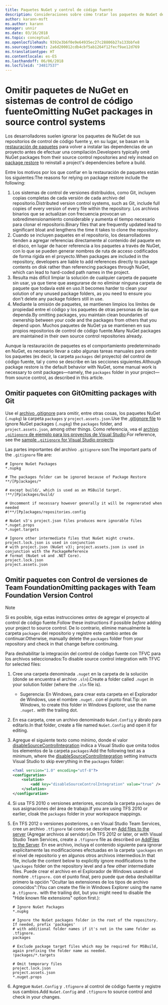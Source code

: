 ```yaml
---
title: Paquetes NuGet y control de código fuente
description: Consideraciones sobre cómo tratar los paquetes de NuGet dentro de los sistemas de control de código fuente y de control de versiones, y cómo omitir paquetes con TFVC y Git.
author: karann-msft
ms.author: karann
manager: unnir
ms.date: 03/16/2018
ms.topic: conceptual
ms.openlocfilehash: 9392e3b6f0e9e64935ec27c28806b27a133bbfe8
ms.sourcegitcommit: 2a6d200012cdb4cbf5ab1264f12fecf9ae12d769
ms.translationtype: HT
ms.contentlocale: es-ES
ms.lasthandoff: 06/06/2018
ms.locfileid: "34817537"
---
```

# <a name="omitting-nuget-packages-in-source-control-systems"></a><span data-ttu-id="46f0f-103">Omitir paquetes de NuGet en sistemas de control de código fuente</span><span class="sxs-lookup"><span data-stu-id="46f0f-103">Omitting NuGet packages in source control systems</span></span>

<span data-ttu-id="46f0f-104">Los desarrolladores suelen ignorar los paquetes de NuGet de sus repositorios de control de código fuente y, en su lugar, se basan en la [restauración de paquetes](package-restore.md) para volver a instalar las dependencias de un proyecto antes de efectuar una compilación.</span><span class="sxs-lookup"><span data-stu-id="46f0f-104">Developers typically omit NuGet packages from their source control repositories and rely instead on [package restore](package-restore.md) to reinstall a project's dependencies before a build.</span></span>

<span data-ttu-id="46f0f-105">Entre los motivos por los que confiar en la restauración de paquetes están los siguientes:</span><span class="sxs-lookup"><span data-stu-id="46f0f-105">The reasons for relying on package restore include the following:</span></span>

1. <span data-ttu-id="46f0f-106">Los sistemas de control de versiones distribuidos, como Git, incluyen copias completas de cada versión de cada archivo del repositorio.</span><span class="sxs-lookup"><span data-stu-id="46f0f-106">Distributed version control systems, such as Git, include full copies of every version of every file within the repository.</span></span> <span data-ttu-id="46f0f-107">Los archivos binarios que se actualizan con frecuencia provocan un sobredimensionamiento considerable y aumenta el tiempo necesario para clonar el repositorio.</span><span class="sxs-lookup"><span data-stu-id="46f0f-107">Binary files that are frequently updated lead to significant bloat and lengthens the time it takes to clone the repository.</span></span>
1. <span data-ttu-id="46f0f-108">Cuando se incluyen paquetes en el repositorio, los desarrolladores tienden a agregar referencias directamente al contenido del paquete en el disco, en lugar de hacer referencia a los paquetes a través de NuGet, con lo que se pueden generar nombres de ruta de acceso codificados de forma rígida en el proyecto.</span><span class="sxs-lookup"><span data-stu-id="46f0f-108">When packages are included in the repository, developers are liable to add references directly to package contents on disk rather than referencing packages through NuGet, which can lead to hard-coded path names in the project.</span></span>
1. <span data-ttu-id="46f0f-109">Resulta más difícil limpiar la solución de cualquier carpeta de paquete sin usar, ya que tiene que asegurarse de no eliminar ninguna carpeta de paquete que todavía esté en uso.</span><span class="sxs-lookup"><span data-stu-id="46f0f-109">It becomes harder to clean your solution of any unused package folders, as you need to ensure you don't delete any package folders still in use.</span></span>
1. <span data-ttu-id="46f0f-110">Mediante la omisión de paquetes, se mantienen limpios los límites de propiedad entre el código y los paquetes de otras personas de las que dependa.</span><span class="sxs-lookup"><span data-stu-id="46f0f-110">By omitting packages, you maintain clean boundaries of ownership between your code and the packages from others that you depend upon.</span></span> <span data-ttu-id="46f0f-111">Muchos paquetes de NuGet ya se mantienen en sus propios repositorios de control de código fuente.</span><span class="sxs-lookup"><span data-stu-id="46f0f-111">Many NuGet packages are maintained in their own source control repositories already.</span></span>

<span data-ttu-id="46f0f-112">Aunque la restauración de paquetes es el comportamiento predeterminado en NuGet, es necesario llevar a cabo algunas tareas manuales para omitir los paquetes (es decir, la carpeta `packages` del proyecto) del control de código fuente, tal y como se describe en las secciones siguientes.</span><span class="sxs-lookup"><span data-stu-id="46f0f-112">Although package restore is the default behavior with NuGet, some manual work is necessary to omit packages&mdash;namely, the `packages` folder in your project&mdash;from source control, as described in this article.</span></span>

## <a name="omitting-packages-with-git"></a><span data-ttu-id="46f0f-113">Omitir paquetes con Git</span><span class="sxs-lookup"><span data-stu-id="46f0f-113">Omitting packages with Git</span></span>

<span data-ttu-id="46f0f-114">Use el [archivo .gitignore](https://git-scm.com/docs/gitignore) para omitir, entre otras cosas, los paquetes NuGet (`.nupkg`) la carpeta `packages` y `project.assets.json`.</span><span class="sxs-lookup"><span data-stu-id="46f0f-114">Use the [.gitignore file](https://git-scm.com/docs/gitignore) to ignore NuGet packages (`.nupkg`) the `packages` folder, and `project.assets.json`, among other things.</span></span> <span data-ttu-id="46f0f-115">Como referencia, vea el [archivo `.gitignore` de ejemplo para los proyectos de Visual Studio](https://github.com/github/gitignore/blob/master/VisualStudio.gitignore):</span><span class="sxs-lookup"><span data-stu-id="46f0f-115">For reference, see the [sample `.gitignore` for Visual Studio projects](https://github.com/github/gitignore/blob/master/VisualStudio.gitignore):</span></span>

<span data-ttu-id="46f0f-116">Las partes importantes del archivo `.gitignore` son:</span><span class="sxs-lookup"><span data-stu-id="46f0f-116">The important parts of the `.gitignore` file are:</span></span>

```gitignore
# Ignore NuGet Packages
*.nupkg

# The packages folder can be ignored because of Package Restore
**/[Pp]ackages/*

# except build/, which is used as an MSBuild target.
!**/[Pp]ackages/build/

# Uncomment if necessary however generally it will be regenerated when needed
#!**/[Pp]ackages/repositories.config

# NuGet v3's project.json files produces more ignorable files
*.nuget.props
*.nuget.targets

# Ignore other intermediate files that NuGet might create. project.lock.json is used in conjunction
# with project.json (NuGet v3); project.assets.json is used in conjunction with the PackageReference
# format (NuGet v4 and .NET Core).
project.lock.json
project.assets.json
```

## <a name="omitting-packages-with-team-foundation-version-control"></a><span data-ttu-id="46f0f-117">Omitir paquetes con Control de versiones de Team Foundation</span><span class="sxs-lookup"><span data-stu-id="46f0f-117">Omitting packages with Team Foundation Version Control</span></span>

> [!Note]
> <span data-ttu-id="46f0f-118">Si es posible, siga estas instrucciones *antes* de agregar el proyecto al control de código fuente.</span><span class="sxs-lookup"><span data-stu-id="46f0f-118">Follow these instructions if possible *before* adding your project to source control.</span></span> <span data-ttu-id="46f0f-119">De lo contrario, elimine manualmente la carpeta `packages` del repositorio y registre este cambio antes de continuar.</span><span class="sxs-lookup"><span data-stu-id="46f0f-119">Otherwise, manually delete the `packages` folder from your repository and check in that change before continuing.</span></span>

<span data-ttu-id="46f0f-120">Para deshabilitar la integración del control de código fuente con TFVC para los archivos seleccionados:</span><span class="sxs-lookup"><span data-stu-id="46f0f-120">To disable source control integration with TFVC for selected files:</span></span>

1. <span data-ttu-id="46f0f-121">Cree una carpeta denominada `.nuget` en la carpeta de la solución (donde se encuentra el archivo `.sln`).</span><span class="sxs-lookup"><span data-stu-id="46f0f-121">Create a folder called `.nuget` in your solution folder (where the `.sln` file is).</span></span>
    - <span data-ttu-id="46f0f-122">Sugerencia: En Windows, para crear esta carpeta en el Explorador de Windows, use el nombre `.nuget.` *con* el punto final.</span><span class="sxs-lookup"><span data-stu-id="46f0f-122">Tip: on Windows, to create this folder in Windows Explorer, use the name `.nuget.` *with* the trailing dot.</span></span>

1. <span data-ttu-id="46f0f-123">En esa carpeta, cree un archivo denominado `NuGet.Config` y ábralo para editarlo.</span><span class="sxs-lookup"><span data-stu-id="46f0f-123">In that folder, create a file named `NuGet.Config` and open it for editing.</span></span>

1. <span data-ttu-id="46f0f-124">Agregue el siguiente texto como mínimo, donde el valor [disableSourceControlIntegration](../reference/nuget-config-file.md#solution-section) indica a Visual Studio que omita todos los elementos de la carpeta `packages`:</span><span class="sxs-lookup"><span data-stu-id="46f0f-124">Add the following text as a minimum, where the [disableSourceControlIntegration](../reference/nuget-config-file.md#solution-section) setting instructs Visual Studio to skip everything in the `packages` folder:</span></span>

   ```xml
   <?xml version="1.0" encoding="utf-8"?>
   <configuration>
       <solution>
           <add key="disableSourceControlIntegration" value="true" />
       </solution>
   </configuration>
   ```

1. <span data-ttu-id="46f0f-125">Si usa TFS 2010 o versiones anteriores, esconda la carpeta `packages` de sus asignaciones del área de trabajo.</span><span class="sxs-lookup"><span data-stu-id="46f0f-125">If you are using TFS 2010 or earlier, cloak the `packages` folder in your workspace mappings.</span></span>

1. <span data-ttu-id="46f0f-126">En TFS 2012 o versiones posteriores, o en Visual Studio Team Services, cree un archivo `.tfignore` tal como se describe en [Add files to the server](/vsts/tfvc/add-files-server.md?view=vsts#tfignore) (Agregar archivos al servidor).</span><span class="sxs-lookup"><span data-stu-id="46f0f-126">On TFS 2012 or later, or with Visual Studio Team Services, create a `.tfignore` file as described on [AddFiles to the Server](/vsts/tfvc/add-files-server.md?view=vsts#tfignore).</span></span> <span data-ttu-id="46f0f-127">En ese archivo, incluya el contenido siguiente para ignorar explícitamente las modificaciones efectuadas en la carpeta `\packages` en el nivel de repositorio y en algunos otros archivos intermedios.</span><span class="sxs-lookup"><span data-stu-id="46f0f-127">In that file, include the content below to explicitly ignore modifications to the `\packages` folder on the repository level and a few other intermediate files.</span></span> <span data-ttu-id="46f0f-128">Puede crear el archivo en el Explorador de Windows usando el nombre `.tfignore.` con el punto final, pero puede que deba deshabilitar primero la opción "Ocultar las extensiones de los tipos de archivo conocidos":</span><span class="sxs-lookup"><span data-stu-id="46f0f-128">(You can create the file in Windows Explorer using the name a `.tfignore.` with the trailing dot, but you might need to disable the "Hide known file extensions" option first.):</span></span>

   ```cli
   # Ignore NuGet Packages
   *.nupkg

   # Ignore the NuGet packages folder in the root of the repository. If needed, prefix 'packages'
   # with additional folder names if it's not in the same folder as .tfignore.   
   packages

   # Exclude package target files which may be required for MSBuild, again prefixing the folder name as needed.
   !packages/*.targets

   # Omit temporary files
   project.lock.json
   project.assets.json
   *.nuget.props
   ```

1. <span data-ttu-id="46f0f-129">Agregue `NuGet.Config` y `.tfignore` al control de código fuente y registre sus cambios.</span><span class="sxs-lookup"><span data-stu-id="46f0f-129">Add `NuGet.Config` and `.tfignore` to source control and check in your changes.</span></span>
